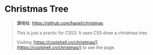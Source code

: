 # Christmas Tree

> **源地址**: https://github.com/haoel/christmas
>
> This is just a practic for CSS3. It uses CSS draw a christmas tree.
>
> Visiting [https://coolshell.cn/christmas/](https://coolshell.cn/christmas/) to see the page.

